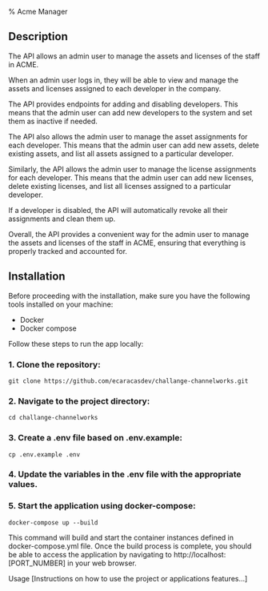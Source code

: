 % Acme Manager

## Description
The API allows an admin user to manage the assets and licenses of the staff in ACME.

When an admin user logs in, they will be able to view and manage the assets and licenses assigned to each developer in the company.

The API provides endpoints for adding and disabling developers. This means that the admin user can add new developers to the system and set them as inactive if needed.

The API also allows the admin user to manage the asset assignments for each developer. This means that the admin user can add new assets, delete existing assets, and list all assets assigned to a particular developer.

Similarly, the API allows the admin user to manage the license assignments for each developer. This means that the admin user can add new licenses, delete existing licenses, and list all licenses assigned to a particular developer.

If a developer is disabled, the API will automatically revoke all their assignments and clean them up.

Overall, the API provides a convenient way for the admin user to manage the assets and licenses of the staff in ACME, ensuring that everything is properly tracked and accounted for.

## Installation
Before proceeding with the installation, make sure you have the following tools installed on your machine:

*   Docker
*   Docker compose

Follow these steps to run the app locally:

### 1. Clone the repository:
```
git clone https://github.com/ecaracasdev/challange-channelworks.git
```

### 2. Navigate to the project directory:
```
cd challange-channelworks
```

### 3. Create a .env file based on .env.example:
```
cp .env.example .env
```

### 4. Update the variables in the .env file with the appropriate values.

### 5. Start the application using docker-compose:
```
docker-compose up --build
```

This command will build and start the container instances defined in docker-compose.yml file. Once the build process is complete, you should be able to access the application by navigating to http://localhost:[PORT_NUMBER] in your web browser.

Usage
[Instructions on how to use the project or applications features...]